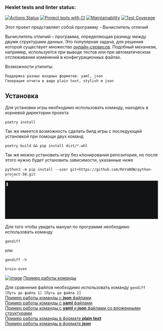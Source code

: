 ### Hexlet tests and linter status:
[![Actions Status](https://github.com/ReYaNOW/python-project-50/workflows/hexlet-check/badge.svg)](https://github.com/ReYaNOW/python-project-50/actions) [![Project tests with CI](https://github.com/ReYaNOW/python-project-50/actions/workflows/action_tests.yml/badge.svg)](https://github.com/ReYaNOW/python-project-50/actions/workflows/action_tests.yml) [![Maintainability](https://api.codeclimate.com/v1/badges/f3344950f20704d22db6/maintainability)](https://codeclimate.com/github/ReYaNOW/python-project-50/maintainability) [![Test Coverage](https://api.codeclimate.com/v1/badges/f3344950f20704d22db6/test_coverage)](https://codeclimate.com/github/ReYaNOW/python-project-50/test_coverage)

Этот проект представляет собой программу - Вычислитель отличий

Вычислитель отличий – программа, определяющая разницу между двумя структурами данных. Это популярная задача, для решения которой существует множество [онлайн-сервисов](http://www.jsondiff.com/). Подобный механизм, например, используется при выводе тестов или при автоматическом отслеживании изменений в конфигурационных файлах.

Возможности утилиты:

    Поддержка разных входных форматов: yaml, json
    Генерация отчета в виде plain text, stylish и json


## Установка  

Для установки игры необходимо использовать команду, находясь в корневой директории проекта
```
poetry install
```
  
Так же имеется возможность сделать билд игры с последующей установкой при помощи двух команд
```
poetry build && pip install dist/*.whl
```

Так же можно установить игру без клонирования репозитория, но после этого нужно будет установить зависимости, указанные ниже
```
python3 -m pip install --user git+https://github.com/ReYaNOW/python-project-50.git
```
  
![](https://github.com/ReYaNOW/repo_for_gifs/blob/main/python-project-50-gifs/installv2.gif?raw=true)

Для того чтобы увидеть мануал по программе необходимо использовать команду 
```
gendiff
```
или 
```
gendiff -h
```
```
brain-even
```  
<a href="https://asciinema.org/a/616198?autoplay=1" target="_blank" rel="noreferrer"><img src="https://media.discordapp.net/attachments/324178393161793536/1165089454793437294/image.png?ex=6545951c&is=6533201c&hm=8bf04296d9361b12999d6196665483d43d961f4b8945d276ea49c331a3024399&=" alt="image" /></a>
[Пример работы команды](https://asciinema.org/a/572988?autoplay=1) 

Для сравнения файлов необходимо использовать команду ```gendiff [Путь до файла 1] [Путь до файла 2]```  
[Пример работы команды c **json** файлами](https://asciinema.org/a/572987?autoplay=1)  
[Пример работы команды с **yaml** файлами](https://asciinema.org/a/573331?autoplay=1)  
[Пример работы команды с **yaml** и **json** файлами со вложенными структурами](https://asciinema.org/a/577785?autoplay=1)  
[Пример работы команды в формате **plain text**](https://asciinema.org/a/577804?autoplay=1)  
[Пример работы команды в формате **json**](https://asciinema.org/a/577919?autoplay=1) 